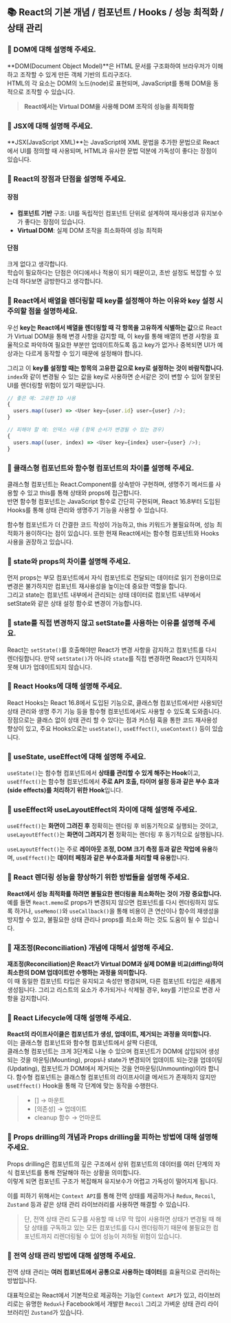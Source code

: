 ## 📚 React의 기본 개념 / 컴포넌트 / Hooks / 성능 최적화 / 상태 관리

### 💭 DOM에 대해 설명해 주세요.

**DOM(Document Object Model)**은 HTML 문서를 구조화하여 브라우저가 이해하고 조작할 수 있게 만든 객체 기반의 트리구조다.  
HTML의 각 요소는 DOM의 노드(node)로 표현되며, JavaScript를 통해 DOM을 동적으로 조작할 수 있습니다.

> **React에서는 Virtual DOM을 사용해 DOM 조작의 성능을 최적화함**

### 💭 JSX에 대해 설명해 주세요.

**JSX(JavaScript XML)**는 JavaScript에 XML 문법을 추가한 문법으로 React에서 UI를 정의할 때 사용되며, HTML과 유사한 문법 덕분에 가독성이 좋다는 장점이 있습니다.

### 💭 React의 장점과 단점을 설명해 주세요.

#### 장점

- **컴포넌트 기반** 구조: UI를 독립적인 컴포넌트 단위로 설계하여 재사용성과 유지보수가 좋다는 장점이 있습니다.
- **Virtual DOM**: 실제 DOM 조작을 최소화하여 성능 최적화

#### 단점

크게 없다고 생각합니다.  
학습이 필요하다는 단점은 어디에서나 적용이 되기 때문이고, 초반 설정도 복잡할 수 있는데 하다보면 금방한다고 생각합니다.

### 💭 React에서 배열을 렌더링할 때 key를 설정해야 하는 이유와 key 설정 시 주의할 점을 설명하세요.

우선 **key는 React에서 배열을 렌더링할 때 각 항목을 고유하게 식별하는 값**으로 React가 Virtual DOM을 통해 변경 사항을 감지할 때, 이 key를 통해 배열의 변경 사항을 효율적으로 파악하여 필요한 부분만 업데이트하도록 돕고 key가 없거나 중복되면 UI가 예상과는 다르게 동작할 수 있기 때문에 설정해야 합니다.

그리고 이 **key를 설정할 때는 항목의 고유한 값으로 key로 설정하는 것이 바람직합니다.** `index`와 같이 변경될 수 있는 값을 key로 사용하면 순서같은 것이 변할 수 있어 잘못된 UI를 렌더링할 위험이 있기 때문입니다.

```js
// 좋은 예: 고유한 ID 사용
{
  users.map((user) => <User key={user.id} user={user} />);
}

// 피해야 할 예: 인덱스 사용 (항목 순서가 변경될 수 있는 경우)
{
  users.map((user, index) => <User key={index} user={user} />);
}
```

### 💭 클래스형 컴포넌트와 함수형 컴포넌트의 차이를 설명해 주세요.

클래스형 컴포넌트는 React.Component를 상속받아 구현하며, 생명주기 메서드를 사용할 수 있고 this를 통해 상태와 props에 접근합니다.  
반면 함수형 컴포넌트는 JavaScript 함수로 간단히 구현되며, React 16.8부터 도입된 Hooks를 통해 상태 관리와 생명주기 기능을 사용할 수 있습니다.

함수형 컴포넌트가 더 간결한 코드 작성이 가능하고, this 키워드가 불필요하며, 성능 최적화가 용이하다는 점이 있습니다. 또한 현재 React에서는 함수형 컴포넌트와 Hooks 사용을 권장하고 있습니다.

### 💭 state와 props의 차이를 설명해 주세요.

먼저 props는 부모 컴포넌트에서 자식 컴포넌트로 전달되는 데이터로 읽기 전용이므로 변경은 불가하지만 컴포넌트 재사용성을 높이는데 중요한 역할을 합니다.  
그리고 state는 컴포넌트 내부에서 관리되는 상태 데이터로 컴포넌트 내부에서 setState와 같은 상태 설정 함수로 변경이 가능합니다.

### 💭 state를 직접 변경하지 않고 setState를 사용하는 이유를 설명해 주세요.

React는 `setState()`를 호출해야만 React가 변경 사항을 감지하고 컴포넌트를 다시 렌더링합니다. 만약 `setState()`가 아니라 `state`를 직접 변경하면 React가 인지하지 못해 UI가 업데이트되지 않습니다.

### 💭 React Hooks에 대해 설명해 주세요.

React Hooks는 React 16.8에서 도입된 기능으로, 클래스형 컴포넌트에서만 사용되던 상태 관리와 생명 주기 기능 등을 함수형 컴포넌트에서도 사용할 수 있도록 도와줍니다.  
장점으로는 클래스 없이 상태 관리 할 수 있다는 점과 커스텀 훅을 통한 코드 재사용성 향상이 있고, 주요 Hooks으로는 `useState()`, `useEffect()`, `useContext()` 등이 있습니다.

### 💭 useState, useEffect에 대해 설명해 주세요.

`useState()`는 함수형 컴포넌트에서 **상태를 관리할 수 있게 해주는 Hook**이고, `useEffect()`는 함수형 컴포넌트에서 **주로 API 호출, 타이머 설정 등과 같은 부수 효과(side effects)를 처리하기 위한 Hook**입니다.

### 💭 useEffect와 useLayoutEffect의 차이에 대해 설명해 주세요.

`useEffect()`는 **화면이 그려진 후** 정확히는 렌더링 후 비동기적으로 실행되는 것이고, `useLayoutEffect()`는 **화면이 그려지기 전** 정확히는 렌더링 후 동기적으로 실행됩니다.

`useLayoutEffect()`는 주로 **레이아웃 조정, DOM 크기 측정 등과 같은 작업에 유용**하며, `useEffect()`는 **데이터 페칭과 같은 부수효과를 처리할 때 유용**합니다.

### 💭 React 렌더링 성능을 향상하기 위한 방법들을 설명해 주세요.

**React에서 성능 최적화를 하려면 불필요한 렌더링을 최소화하는 것이 가장 중요합니다.** 예를 들면 `React.memo`로 props가 변경되지 않으면 컴포넌트를 다시 렌더링하지 않도록 하거나, `useMemo()`와 `useCallback()`을 통해 비용이 큰 연산이나 함수의 재생성을 방지할 수 있고, 불필요한 상태 관리나 props를 최소화 하는 것도 도움이 될 수 있습니다.

### 💭 재조정(Reconciliation) 개념에 대해서 설명해 주세요.

**재조정(Reconciliation)은 React가 Virtual DOM과 실제 DOM을 비교(diffing)하여 최소한의 DOM 업데이트만 수행하는 과정을 의미합니다.**  
이 때 동일한 컴포넌트 타입은 유지되고 속성만 병경되며, 다른 컴포넌트 타입은 새롭게 생성됩니다. 그리고 리스트의 요소가 추가되거나 삭제될 경우, key를 기반으로 변경 사항을 감지합니다.

### 💭 React Lifecycle에 대해 설명해 주세요.

**React의 라이프사이클은 컴포넌트가 생성, 업데이트, 제거되는 과정을 의미합니다.**  
이는 클래스형 컴포넌트와 함수형 컴포넌트에서 살짝 다른데,  
클래스형 컴포넌트는 크게 3단계로 나눌 수 있으며 컴포넌트가 DOM에 삽입되어 생성되는 것을 마운팅(Mounting), props나 state가 변경되어 업데이트 되는것을 업데이팅(Updating), 컴포넌트가 DOM에서 제거되는 것을 언마운팅(Unmounting)이라 합니다.
함수형 컴포넌트는 클래스형 컴포넌트의 라이프사이클 메서드가 존재하지 않지만 `useEffect()` Hook을 통해 각 단계에 맞는 동작을 수행한다.

> - [] → 마운트
> - [의존성] → 업데이트
> - cleanup 함수 → 언마운트

### 💭 Props drilling의 개념과 Props drilling을 피하는 방법에 대해 설명해 주세요.

Props drilling은 컴포넌트의 깊은 구조에서 상위 컴포넌트의 데이터를 여러 단계의 자식 컴포넌트를 통해 전달해야 하는 상황을 의미합니다.  
이렇게 되면 컴포넌트 구조가 복잡해져 유지보수가 어렵고 가독성이 떨어지게 됩니다.

이를 피하기 위해서는 `Context API`를 통해 전역 상태를 제공하거나 `Redux`, `Recoil`, `Zustand` 등과 같은 상태 관리 라이브러리를 사용하면 해결할 수 있습니다.

> 단, 전역 상태 관리 도구를 사용할 때 너무 막 많이 사용하면 상태가 변경될 때 해당 상태를 구독하고 있는 모든 컴포넌트를 다시 렌더링하기 때문에 불필요한 컴포넌트까지 리렌더링될 수 있어 성능이 저하될 위험이 있습니다.

### 💭 전역 상태 관리 방법에 대해 설명해 주세요.

전역 상태 관리는 **여러 컴포넌트에서 공통으로 사용하는 데이터**를 효율적으로 관리하는 방법입니다.

대표적으로는 React에서 기본적으로 제공하는 기능인 `Context API`가 있고, 라이브러리로는 유명한 `Redux`나 Facebook에서 개발한 `Recoil` 그리고 가벼운 상태 관리 라이브러리인 `Zustand`가 있습니다.
